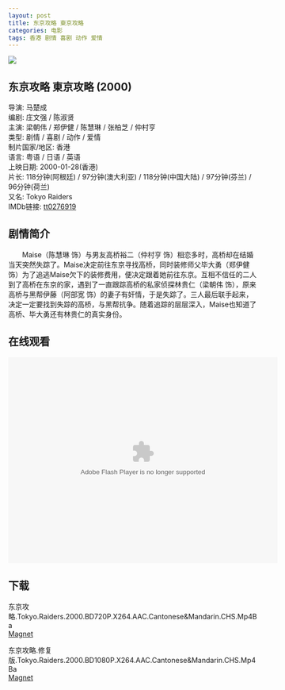 ```yaml
---
layout: post
title: 东京攻略 東京攻略
categories: 电影
tags: 香港 剧情 喜剧 动作 爱情
---
```


[![](http://i4.piimg.com/b6c00ff3da8b0402t.jpg)](http://i4.piimg.com/b6c00ff3da8b0402.jpg)

## 东京攻略 東京攻略 (2000)
导演: 马楚成  
编剧: 庄文强 / 陈淑贤  
主演: 梁朝伟 / 郑伊健 / 陈慧琳 / 张柏芝 / 仲村亨  
类型: 剧情 / 喜剧 / 动作 / 爱情  
制片国家/地区: 香港  
语言: 粤语 / 日语 / 英语  
上映日期: 2000-01-28(香港)  
片长: 118分钟(阿根廷) / 97分钟(澳大利亚) / 118分钟(中国大陆) / 97分钟(芬兰) / 96分钟(荷兰)  
又名: Tokyo Raiders  
IMDb链接: [tt0276919](http://www.imdb.com/title/tt0276919)

## 剧情简介
　　Maise（陈慧琳 饰）与男友高桥裕二（仲村亨 饰）相恋多时，高桥却在结婚当天突然失踪了。Maise决定前往东京寻找高桥，同时装修师父毕大勇（郑伊健 饰）为了追逃Maise欠下的装修费用，便决定跟着她前往东京。互相不信任的二人到了高桥在东京的家，遇到了一直跟踪高桥的私家侦探林贵仁（梁朝伟 饰），原来高桥与黑帮伊藤（阿部宽 饰）的妻子有奸情，于是失踪了。三人最后联手起来，决定一定要找到失踪的高桥，与黑帮抗争。随着追踪的层层深入，Maise也知道了高桥、毕大勇还有林贵仁的真实身份。

## 在线观看
<embed height="415" width="544" quality="high" allowfullscreen="true" type="application/x-shockwave-flash" src="http://static.hdslb.com/miniloader.swf" flashvars="aid=2826437&page=1" pluginspage="http://www.adobe.com/shockwave/download/download.cgi?P1_Prod_Version=ShockwaveFlash" />

## 下载
东京攻略.Tokyo.Raiders.2000.BD720P.X264.AAC.Cantonese&Mandarin.CHS.Mp4Ba  
[Magnet](magnet:?xt=urn:btih:86a13721f472fa8273d63cc1785e8d29f59f117a&tr=http://bt.mp4ba.com:2710/announce)

东京攻略.修复版.Tokyo.Raiders.2000.BD1080P.X264.AAC.Cantonese&Mandarin.CHS.Mp4Ba  
[Magnet](magnet:?xt=urn:btih:52ffdc19b2c992889a3cd5d94fff53e35dbbc1a0&tr=http://bt.mp4ba.com:2710/announce)
